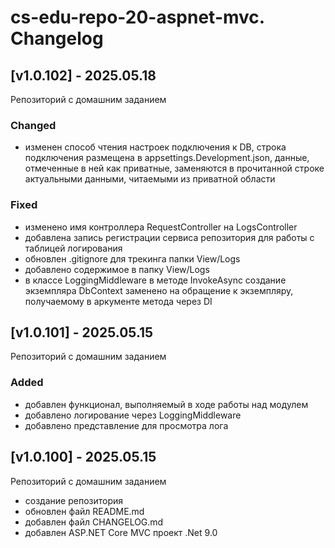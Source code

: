 # cs-edu-repo-20-aspnet-mvc. Changelog

## [v1.0.102] - 2025.05.18

Репозиторий с домашним заданием

### Changed

 - изменен способ чтения настроек подключения к DB, строка подключения
 размещена в appsettings.Development.json, данные, отмеченные в ней
 как приватные, заменяются в прочитанной строке актуальными данными,
 читаемыми из приватной области

### Fixed

 - изменено имя контроллера RequestController на LogsController
 - добавлена запись регистрации сервиса репозитория для работы
 с таблицей логирования
 - обновлен .gitignore для трекинга папки View/Logs
 - добавлено содержимое в папку View/Logs
 - в классе LoggingMiddleware в методе InvokeAsync создание экземпляра
 DbContext заменено на обращение к экземпляру, получаемому
 в аркументе метода через DI

## [v1.0.101] - 2025.05.15

Репозиторий с домашним заданием

### Added

 - добавлен функционал, выполняемый в ходе работы над модулем
 - добавлено логирование через LoggingMiddleware
 - добавлено представление для просмотра лога

## [v1.0.100] - 2025.05.15

Репозиторий с домашним заданием

 - создание репозитория
 - обновлен файл README.md
 - добавлен файл CHANGELOG.md
 - добавлен ASP.NET Core MVC проект .Net 9.0
